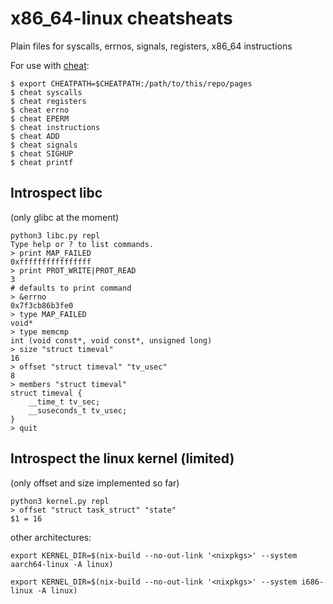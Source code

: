 # x86_64-linux cheatsheats

Plain files for syscalls, errnos, signals, registers, x86_64 instructions

For use with [cheat](https://github.com/chrisallenlane/cheat):

```console
$ export CHEATPATH=$CHEATPATH:/path/to/this/repo/pages
$ cheat syscalls
$ cheat registers
$ cheat errno
$ cheat EPERM
$ cheat instructions
$ cheat ADD
$ cheat signals
$ cheat SIGHUP
$ cheat printf
```

## Introspect libc

(only glibc at the moment)

```
python3 libc.py repl
Type help or ? to list commands.
> print MAP_FAILED
0xffffffffffffffff
> print PROT_WRITE|PROT_READ
3
# defaults to print command
> &errno
0x7f3cb86b3fe0
> type MAP_FAILED
void*
> type memcmp
int (void const*, void const*, unsigned long)
> size "struct timeval"
16
> offset "struct timeval" "tv_usec"
8
> members "struct timeval"
struct timeval {
    __time_t tv_sec;
    __suseconds_t tv_usec;
}
> quit
```

## Introspect the linux kernel (limited)

(only offset and size implemented so far)

```
python3 kernel.py repl
> offset "struct task_struct" "state"
$1 = 16
```

other architectures:

```
export KERNEL_DIR=$(nix-build --no-out-link '<nixpkgs>' --system aarch64-linux -A linux)
```

```
export KERNEL_DIR=$(nix-build --no-out-link '<nixpkgs>' --system i686-linux -A linux)
```

